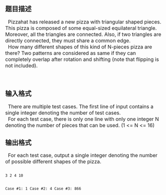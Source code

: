 ## 题目描述

<div class="panel_content">
 <span style="font-size: medium">  Pizzahat has released a new pizza with triangular shaped pieces. This pizza is composed of some equal-sized equilateral triangle. Moreover, all the triangles are connected. Also, if two triangles are directly connected, they must share a common edge.<br>   How many different shapes of this kind of N-pieces pizza are there? Two patterns are considered as same if they can completely overlap after rotation and shifting (note that flipping is not included).</span>
</div>
<div class="panel_bottom">
 <span style="font-size: medium"> </span>
</div>

## 输入格式

<div class="panel_content">
 <span style="font-size: medium">  There are multiple test cases. The first line of input contains a single integer denoting the number of test cases.<br>   For each test case, there is only one line with only one integer N denoting the number of pieces that can be used. (1 <= N <= 16)</span>
</div>
<p></p>

## 输出格式

<div class="panel_content">
 <span style="font-size: medium">  For each test case, output a single integer denoting the number of possible different shapes of the pizza.</span>
</div>
<div class="panel_content"></div>

```input1
3 2 4 10
```
```output1
Case #1: 1 Case #2: 4 Case #3: 866
```
